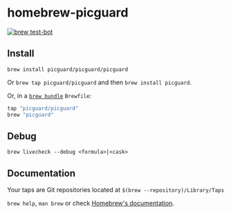# homebrew-picguard

[![brew test-bot](https://github.com/picguard/homebrew-picguard/actions/workflows/tests.yml/badge.svg?branch=main)](https://github.com/picguard/homebrew-picguard/actions/workflows/tests.yml)

## Install

`brew install picguard/picguard/picguard`

Or `brew tap picguard/picguard` and then `brew install picguard`.

Or, in a [`brew bundle`](https://github.com/Homebrew/homebrew-bundle) `Brewfile`:

```ruby
tap "picguard/picguard"
brew "picguard"
```

## Debug

`brew livecheck --debug <formula>|<cask>`

## Documentation

Your taps are Git repositories located at `$(brew --repository)/Library/Taps`

`brew help`, `man brew` or check [Homebrew's documentation](https://docs.brew.sh).
